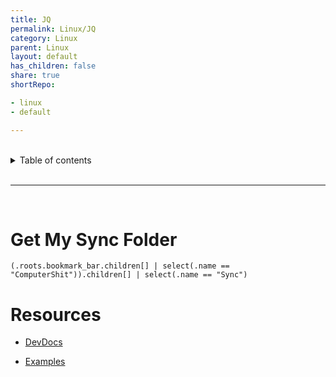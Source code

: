 ```yaml
---
title: JQ
permalink: Linux/JQ
category: Linux
parent: Linux
layout: default
has_children: false
share: true
shortRepo:

- linux
- default

---
```


<br/>

<details markdown="block">    
<summary>    
Table of contents    
</summary>    
{: .text-delta }    
1. TOC    
{:toc}    
</details>

<br/>

---

<br/>

# Get My Sync Folder

```shell
(.roots.bookmark_bar.children[] | select(.name == "ComputerShit")).children[] | select(.name == "Sync")
```

# Resources

- [DevDocs](https://devdocs.io/jq/)

- [Examples](https://sher-chowdhury.medium.com/working-with-json-using-jq-ce06bae5545a)